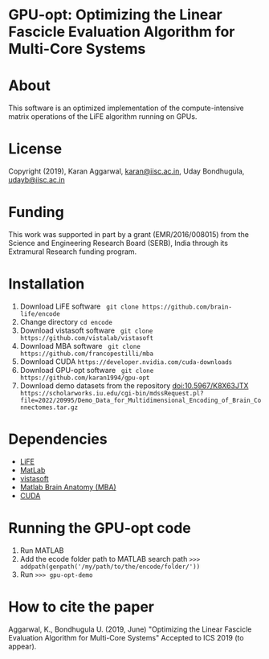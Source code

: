# GPU-opt: Optimizing the Linear Fascicle Evaluation Algorithm for Multi-Core Systems

# About
This software is an optimized implementation of the compute-intensive matrix operations of the LiFE algorithm running on GPUs.

# License
Copyright (2019), Karan Aggarwal, [karan@iisc.ac.in](karan@iisc.ac.in), Uday Bondhugula, [udayb@iisc.ac.in](udayb@iisc.ac.in)

# Funding 
This work was supported in part by a grant (EMR/2016/008015) from the Science and Engineering Research Board (SERB), India through its Extramural Research funding program.

# Installation
1. Download LiFE software 
	``` git clone https://github.com/brain-life/encode```
2. Change directory
	``` cd encode ```
3. Download vistasoft software
	``` git clone https://github.com/vistalab/vistasoft```
4. Download MBA software
	``` git clone https://github.com/francopestilli/mba```
5. Download CUDA
	``` https://developer.nvidia.com/cuda-downloads ```
6. Download GPU-opt software
	``` git clone https://github.com/karan1994/gpu-opt```
7. Download demo datasets from the repository  [doi:10.5967/K8X63JTX](https://scholarworks.iu.edu/cgi-bin/mdssRequest.pl?file=2022/20995/Demo_Data_for_Multidimensional_Encoding_of_Brain_Connectomes.tar.gz)
	``` https://scholarworks.iu.edu/cgi-bin/mdssRequest.pl?file=2022/20995/Demo_Data_for_Multidimensional_Encoding_of_Brain_Connectomes.tar.gz```

# Dependencies
* [LiFE](https://github.com/brain-life/encode)
* [MatLab](http://www.mathworks.com/products/matlab/)
* [vistasoft](https://github.com/vistalab/vistasoft)
* [Matlab Brain Anatomy (MBA)](https://github.com/francopestilli/mba)
* [CUDA](https://developer.nvidia.com/cuda-downloads)

# Running the GPU-opt code
1. Run MATLAB
2. Add the ecode folder path to MATLAB search path
	```>>> addpath(genpath('/my/path/to/the/encode/folder/'))```
3. Run 
	```>>> gpu-opt-demo```

# How to cite the paper
Aggarwal, K., Bondhugula U. (2019, June) "Optimizing the Linear Fascicle Evaluation Algorithm for Multi-Core Systems" Accepted to ICS 2019 (to appear).
